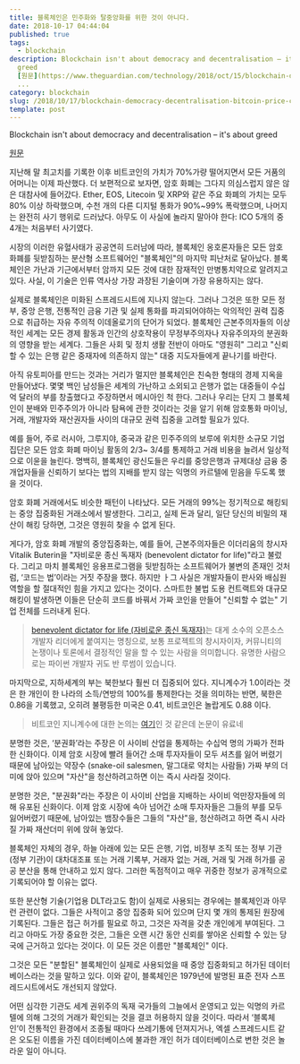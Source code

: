 ```yaml
---
title: 블록체인은 민주화와 탈중앙화를 위한 것이 아니다.
date: 2018-10-17 04:44:04
published: true
tags:
  - blockchain
description: Blockchain isn't about democracy and decentralisation – it's about
  greed
  [원문](https://www.theguardian.com/technology/2018/oct/15/blockchain-democracy-decentralisation-bitcoin-price-cryptocurrencies)
  ...
category: blockchain
slug: /2018/10/17/blockchain-democracy-decentralisation-bitcoin-price-cryptocurrencies/
template: post
---
```


Blockchain isn't about democracy and decentralisation – it's about greed

[원문](https://www.theguardian.com/technology/2018/oct/15/blockchain-democracy-decentralisation-bitcoin-price-cryptocurrencies)

지난해 말 최고치를 기록한 이후 비트코인의 가치가 70%가량 떨어지면서 모든 거품의 어머니는 이제 파산했다. 더 보편적으로 보자면, 암호 화폐는 그다지 의심스럽지 않은 않은 대참사에 들어갔다. Ether, EOS, Litecoin 및 XRP와 같은 주요 화폐의 가치는 모두 80% 이상 하락했으며, 수천 개의 다른 디지털 통화가 90%~99% 폭락했으며, 나머지는 완전히 사기 행위로 드러났다. 아무도 이 사실에 놀라지 말아야 한다: ICO 5개의 중 4개는 처음부터 사기였다.

시장의 이러한 유혈사태가 공공연히 드러남에 따라, 블록체인 옹호론자들은 모든 암호 화폐를 뒷받침하는 분산형 소프트웨어인 "블록체인"의 마지막 피난처로 달아났다. 블록체인은 가난과 기근에서부터 암까지 모든 것에 대한 잠재적인 만병통치약으로 알려지고 있다. 사실, 이 기술은 인류 역사상 가장 과장된 기술이며 가장 유용하지는 않다.

실제로 블록체인은 미화된 스프레드시트에 지나지 않는다. 그러나 그것은 또한 모든 정부, 중앙 은행, 전통적인 금융 기관 및 실제 통화를 파괴되어야하는 악의적인 권력 집중으로 취급하는 자유 주의적 이데올로기의 단어가 되었다. 블록체인 근본주의자들의 이상적인 세계는 모든 경제 활동과 인간의 상호작용이 무정부주의자나 자유주의자의 분권화의 영향을 받는 세계다. 그들은 사회 및 정치 생활 전반이 아마도 "영원히" 그리고 "신뢰할 수 있는 은행 같은 중재자에 의존하지 않는" 대중 지도자들에게 끝나기를 바란다.

아직 유토피아를 만드는 것과는 거리가 멀지만 블록체인은 친숙한 형태의 경제 지옥을 만들어냈다. 몇몇 백인 남성들은 세계의 가난하고 소외되고 은행가 없는 대중들이 수십억 달러의 부를 창출했다고 주장하면서 메시아인 척 한다. 그러나 우리는 단지 그 블록체인이 분배와 민주주의가 아니라 탐욕에 관한 것이라는 것을 알기 위해 암호통화 마이닝, 거래, 개발자와 재산권자들 사이의 대규모 권력 집중을 고려할 필요가 있다.

예를 들어, 주로 러시아, 그루지야, 중국과 같은 민주주의의 보루에 위치한 소규모 기업 집단은 모든 암호 화폐 마이닝 활동의 2/3~ 3/4를 통제하고 거래 비용을 늘려서 일상적으로 이윤을 늘린다. 명백히, 블록체인 광신도들은 우리를 중앙은행과 규제대상 금융 중개업자들을 신뢰하기 보다는 법의 지배를 받지 않는 익명의 카르텔에 믿음을 두도록 했을 것이다.

암호 화폐 거래에서도 비슷한 패턴이 나타났다. 모든 거래의 99%는 정기적으로 해킹되는 중앙 집중화된 거래소에서 발생한다. 그리고, 실제 돈과 달리, 일단 당신의 비밀의 재산이 해킹 당하면, 그것은 영원히 찾을 수 없게 된다.

게다가, 암호 화폐 개발의 중앙집중화는, 예를 들어, 근본주의자들은 이더리움의 창시자 Vitalik Buterin을 "자비로운 종신 독재자 (benevolent dictator for life)"라고 불렀다. 그리고 마치 블록체인 응용프로그램을 뒷받침하는 소프트웨어가 불변의 존재인 것처럼, ‘코드는 법’이라는 거짓 주장을 했다. 하지만 ㅏ그 사실은 개발자들이 판사와 배심원 역할을 할 절대적인 힘을 가지고 있다는 것이다. 스마트한 불법 도용 컨트랙트와 대규모 해킹이 발생하면 이들은 단순히 코드를 바꿔서 가짜 코인을 만들어 "신뢰할 수 없는" 기업 전체를 드러내게 된다.

> [benevolent dictator for life (자비로운 종신 독재자)](https://en.wikipedia.org/wiki/Benevolent_dictator_for_life)는 대게 소수의 오픈소스 개발자 리더에게 붙여지는 명칭으로, 보통 프로젝트의 창시자이자, 커뮤니티의 논쟁이나 토론에서 결정적인 말을 할 수 있는 사람을 의미합니다. 유명한 사람으로는 파이썬 개발자 귀도 반 루썸이 있습니다.

마지막으로, 지하세계의 부는 북한보다 훨씬 더 집중되어 있다. 지니계수가 1.0이라는 것은 한 개인이 한 나라의 소득/연방의 100%를 통제한다는 것을 의미하는 반면, 북한은 0.86을 기록했고, 오히려 불평등한 미국은 0.41, 비트코인은 놀랍게도 0.88 이다.

> 비트코인 지니계수에 대한 논의는 [여기](https://link.springer.com/chapter/10.1007/978-981-13-0755-3_15)인 것 같은데 논문이 유료네

분명한 것은, ‘분권화’라는 주장은 이 사이비 산업을 통제하는 수십억 명의 가짜가 전파한 신화이다. 이제 암호 시장에 빨려 들어간 소매 투자자들이 모두 셔츠를 잃어 버렸기 때문에 남아있는 약장수 (snake-oil salesmen, 말그대로 약치는 사람들) 가짜 부의 더미에 앉아 있으며 "자산"을 청산하려고하면 이는 즉시 사라질 것이다.

분명한 것은, "분권화"라는 주장은 이 사이비 산업을 지배하는 사이비 억만장자들에 의해 유포된 신화이다. 이제 암호 시장에 속아 넘어간 소매 투자자들은 그들의 부를 모두 잃어버렸기 때문에, 남아있는 뱀장수들은 그들의 "자산"을, 청산하려고 하면 즉시 사라질 가짜 재산더미 위에 앉혀 놓았다.

블록체인 자체의 경우, 하늘 아래에 있는 모든 은행, 기업, 비정부 조직 또는 정부 기관(정부 기관)이 대차대조표 또는 거래 기록부, 거래자 없는 거래, 거래 및 거래 허가를 공공 분산을 통해 안내하고 있지 않다. 그러한 독점적이고 매우 귀중한 정보가 공개적으로 기록되어야 할 이유는 없다.

또한 분산형 기술(기업용 DLT라고도 함)이 실제로 사용되는 경우에는 블록체인과 아무런 관련이 없다. 그들은 사적이고 중앙 집중화 되어 있으며 단지 몇 개의 통제된 원장에 기록된다. 그들은 접근 허가를 필요로 하고, 그것은 자격을 갖춘 개인에게 부여된다. 그리고 아마도 가장 중요한 것은, 그들은 오랜 시간 동안 신뢰를 쌓아온 신뢰할 수 있는 당국에 근거하고 있다는 것이다. 이 모든 것은 이름만 "블록체인" 이다.

그것은 모든 "분할된" 블록체인이 실제로 사용되었을 때 중앙 집중화되고 허가된 데이터베이스라는 것을 말하고 있다. 이와 같이, 블록체인은 1979년에 발명된 표준 전자 스프레드시트에서도 개선되지 않았다.

어떤 심각한 기관도 세계 권위주의 독재 국가들의 그늘에서 운영되고 있는 익명의 카르텔에 의해 그것의 거래가 확인되는 것을 결코 허용하지 않을 것이다. 따라서 ‘블록체인’이 전통적인 환경에서 조종될 때마다 쓰레기통에 던져지거나, 엑셀 스프레드시트 같은 오도된 이름을 가진 데이터베이스에 불과한 개인 허가 데이터베이스로 변한 것은 놀라운 일이 아니다.

